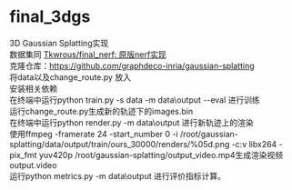 # final_3dgs
3D Gaussian Splatting实现\
数据集同 [Tkwrous/final_nerf: 原版nerf实现](https://github.com/kwrous/final_nerf) \
克隆仓库：https://github.com/graphdeco-inria/gaussian-splatting \
将data以及change_route.py 放入\
安装相关依赖\
在终端中运行python train.py -s data -m data\output --eval  进行训练\
运行change_route.py生成新的轨迹下的images.bin\
在终端中运行python render.py -m data\output 进行新轨迹上的渲染\
使用ffmpeg -framerate 24 -start_number 0 -i /root/gaussian-splatting/data/output/train/ours_30000/renders/%05d.png -c:v libx264 -pix_fmt yuv420p /root/gaussian-splatting/output_video.mp4生成渲染视频output.video\
运行python metrics.py -m data\output 进行评价指标计算。
